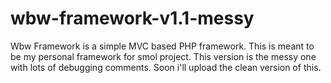 # wbw-framework-v1.1-messy
Wbw Framework is a simple MVC based PHP framework. This is meant to be my personal framework for smol project. This version is the messy one with lots of debugging comments. Soon i'll upload the clean version of this.

